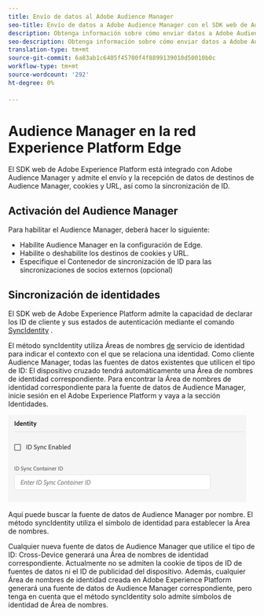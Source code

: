 ```yaml
---
title: Envío de datos al Adobe Audience Manager
seo-title: Envío de datos a Adobe Audience Manager con el SDK web de Adobe Experience Platform
description: Obtenga información sobre cómo enviar datos a Adobe Audience Manager con el SDK web de Experience Platform
seo-description: Obtenga información sobre cómo enviar datos a Adobe Audience Manager con el SDK web de Experience Platform
translation-type: tm+mt
source-git-commit: 6a83ab1c6405f45700f4f8899139010d50010b0c
workflow-type: tm+mt
source-wordcount: '292'
ht-degree: 0%

---
```



# Audience Manager en la red Experience Platform Edge

El SDK web de Adobe Experience Platform está integrado con Adobe Audience Manager y admite el envío y la recepción de datos de destinos de Audience Manager, cookies y URL, así como la sincronización de ID.

## Activación del Audience Manager

Para habilitar el Audience Manager, deberá hacer lo siguiente:

- Habilite Audience Manager en la configuración [](../../fundamentals/edge-configuration.md)de Edge.
- Habilite o deshabilite los destinos de cookies y URL.
- Especifique el Contenedor de sincronización de ID para las sincronizaciones de socios externos (opcional)

## Sincronización de identidades

El SDK web de Adobe Experience Platform admite la capacidad de declarar los ID de cliente y sus estados de autenticación mediante el comando [SyncIdentity](../../fundamentals/identity.md) .

El método syncIdentity utiliza Áreas de nombres [de](../../../identity/../identity-service/namespaces.md) servicio de identidad para indicar el contexto con el que se relaciona una identidad. Como cliente Audience Manager, todas las fuentes de datos existentes que utilicen el tipo de ID: El dispositivo cruzado tendrá automáticamente una Área de nombres de identidad correspondiente. Para encontrar la Área de nombres de identidad correspondiente para la fuente de datos de Audience Manager, inicie sesión en el Adobe Experience Platform y vaya a la sección Identidades.

![Vista de la IU de Áreas de nombres](../../../assets/edge_configuration_identity.png)

Aquí puede buscar la fuente de datos de Audience Manager por nombre. El método syncIdentity utiliza el símbolo de identidad para establecer la Área de nombres.

Cualquier nueva fuente de datos de Audience Manager que utilice el tipo de ID: Cross-Device generará una Área de nombres de identidad correspondiente. Actualmente no se admiten la cookie de tipos de ID de fuentes de datos ni el ID de publicidad del dispositivo. Además, cualquier Área de nombres de identidad creada en Adobe Experience Platform generará una fuente de datos de Audience Manager correspondiente, pero tenga en cuenta que el método syncIdentity solo admite símbolos de identidad de Área de nombres.
